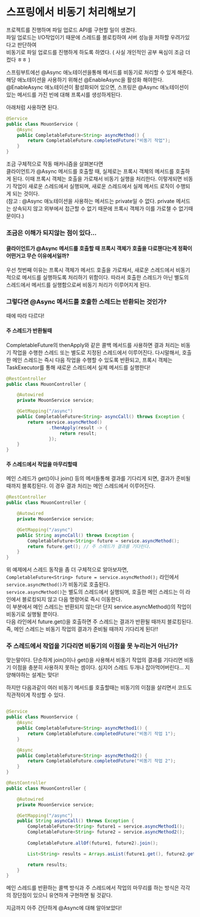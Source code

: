 # 스프링에서 비동기 처리해보기

프로젝트를 진행하며 파일 업로드 API를 구현할 일이 생겼다.  
파일 업로드는 I/O작업이기 때문에 스레드를 블로킹하여 서버 성능을 저하할 우려가있다고 판단하여  
비동기로 파일 업로드를 진행하게 하도록 하였다. ( 사실 개인적인 공부 욕심이 조금 더 컸다 ㅎㅎ )

스프링부트에선 @Async 애노테이션을통해 메서드를 비동기로 처리할 수 있게 해준다.  
해당 애노테이션을 사용하기 위해선 @EnableAsync을 활성화 해야한다.  
@EnableAsync 애노테이션이 활성화되어 있으면, 스프링은 @Async 애노테이션이 있는 메서드를 가진 빈에 대해 프록시를 생성하게된다.  

아래처럼 사용하면 된다.
```java
@Service
public class MouonService {
    @Async
    public CompletableFuture<String> asyncMethod() {
        return CompletableFuture.completedFuture("비동기 작업");
    }
}
```

조금 구체적으로 작동 매커니즘을 살펴본다면  
클라이언트가 @Async 메서드를 호출할 때, 실제로는 프록시 객체의 메서드를 호출하게 된다. 
이때 프록시 객체는 호출을 가로채서 비동기 실행을 처리한다.
이렇게되면 비동기 작업이 새로운 스레드에서 실행되며, 새로운 스레드에서 
실제 메서드 로직이 수행되게 되는 것이다.  
(참고 : @Async 애노테이션을 사용하는 메서드는 private일 수 없다. 
private 메서드는 상속되지 않고 외부에서 접근할 수 없기 때문에 프록시 객체가 이를 가로챌 수 없기때문이다.)

### 조금은 이해가 되지않는 점이 있다...

#### 클라이언트가 @Async 메서드를 호출할 때 프록시 객체가 호출을 다로챈다는게 정확이 어떤거고 무슨 이유에서일까?

우선 첫번째 이유는 프록시 객체가 메서드 호출을 가로채서, 
새로운 스레드에서 비동기적으로 메서드를 실행하도록 처리하기 위함이다.
따라서 호출한 스레드가 아닌 별도의 스레드에서 메서드를 실행함으로써 비동기 처리가 이루어지게 된다.

### 그렇다면 @Async 메서드를 호출한 스레드는 반환되는 것인가?  
  
때에 따라 다르다!

#### 주 스레드가 반환될때
CompletableFuture의 thenApply와 같은 콜백 메서드를 사용하면 결과 처리는 
비동기 작업을 수행한 스레드 또는 별도로 지정된 스레드에서 이루어진다. 
다시말해서, 
호출한 메인 스레드는 즉시 다음 작업을 수행할 수 있도록 반환되고, 
프록시 객체는 TaskExecutor를 통해 새로운 스레드에서 실제 메서드를 실행한다!
```java
@RestController
public class MouonController {

    @Autowired
    private MouonService service;

    @GetMapping("/async")
    public CompletableFuture<String> asyncCall() throws Exception {
        return service.asyncMethod()
                .thenApply(result -> {
                    return result;
                });
    }
}

```
#### 주 스레드에서 작업을 마무리할때

메인 스레드가 get()이나 join() 등의 메서들통해 결과를 기다리게 되면,
결과가 준비될 때까지 블록킹된다. 
이 경우 결과 처리는 메인 스레드에서 이루어진다.


```java
@RestController
public class MouonController {

    @Autowired
    private MouonService service;

    @GetMapping("/async")
    public String asyncCall() throws Exception {
        CompletableFuture<String> future = service.asyncMethod();
        return future.get(); // 주 스레드가 결과를 기다린다.
    }
}

```

위 예제에서 스레드 동작을 좀 더 구체적으로 알아보자면, `CompletableFuture<String> future = service.asyncMethod();` 라인에서 `service.asyncMethod()`가 비동기로 호출된다.  
`service.asyncMethod()`는 별도의 스레드에서 실행되며, 호출한 메인 스레드는 이 라인에서 블로킹되지 않고 다음 명령어로 즉시 이동한다.  
이 부분에서 메인 스레드는 반환되지 않는다! 단지 service.asyncMethod()의 작업이 비동기로 실행될 뿐이다.  
다음 라인에서 future.get()을 호출하면 주 스레드는 결과가 반환될 때까지 블로킹된다.  
즉, 메인 스레드는 비동기 작업의 결과가 준비될 때까지 기다리게 된다!!


### 주 스레드에서 작업을 기다리면 비동기의 이점을 못 누리는거 아닌가?

맞는말이다. 단순하게 join()이나 get()을 사용해서 
비동기 작업의 결과를 기다리면 
비동기 이점을 충분히 사용하지 못하는 셈이다.
심지어 스레드 두개나 잡아먹어버린다... 지양해야하는 설계는 맞다!

하지만 다음과같이 여러 비동기 메서드를 호출할때는 비동기의 이점을 살리면서
코드도 직관적이게 작성할 수 있다.

```java

@Service
public class MouonService {
    @Async
    public CompletableFuture<String> asyncMethod1() {
        return CompletableFuture.completedFuture("비동기 작업 1");
    }

    @Async
    public CompletableFuture<String> asyncMethod2() {
        return CompletableFuture.completedFuture("비동기 작업 2");
    }
}

@RestController
public class MouonController {

    @Autowired
    private MouonService service;

    @GetMapping("/async")
    public String asyncCall() throws Exception {
        CompletableFuture<String> future1 = service.asyncMethod1();
        CompletableFuture<String> future2 = service.asyncMethod2();
        
        CompletableFuture.allOf(future1, future2).join();

        List<String> results = Arrays.asList(future1.get(), future2.get());

        return results; 
    }
}

```

메인 스레드를 반환하는 콜백 방식과 주 스레드에서 작업의 마무리를 하는 방식은 각각의 장단점이 있으니 유연하게
구현하면 될 것같다.


지금까지 아주 간단하게 @Async에 대해 알아보았다!
